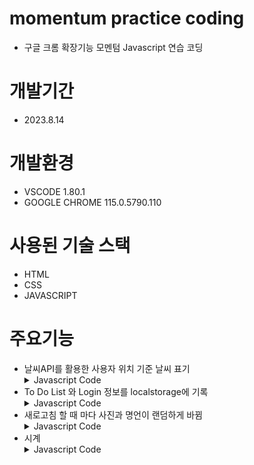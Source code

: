 # momentum practice coding
+ 구글 크롬 확장기능 모멘텀 Javascript 연습 코딩
# 개발기간
+ 2023.8.14
# 개발환경
+ VSCODE 1.80.1
+ GOOGLE CHROME 115.0.5790.110
# 사용된 기술 스택
+ HTML
+ CSS
+ JAVASCRIPT
# 주요기능
+ 날씨API를 활용한 사용자 위치 기준 날씨 표기
  <details>
    <summary>Javascript Code</summary>
      코드다
  </details>
+ To Do List 와 Login 정보를 localstorage에 기록
  <details>
    <summary>Javascript Code</summary>
      코드다
  </details>
+ 새로고침 할 때 마다 사진과 명언이 랜덤하게 바뀜
  <details>
    <summary>Javascript Code</summary>
      코드다
  </details>
+ 시계
  <details>
    <summary>Javascript Code</summary>
      코드다
  </details>
